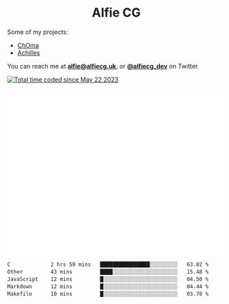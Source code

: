 <h1 align="center">Alfie CG</h1>

Some of my projects:
* [ChOma](https://github.com/opa334/ChOma)
* [Achilles](https://github.com/alfiecg24/Achilles)

You can reach me at **alfie@alfiecg.uk**, or **[@alfiecg_dev](https://twitter.com/alfiecg_dev)** on Twitter.

<a href="https://wakatime.com/@61592169-b9cf-4af8-b6fa-8ac7d4369b01"><img src="https://wakatime.com/badge/user/61592169-b9cf-4af8-b6fa-8ac7d4369b01.svg" alt="Total time coded since May 22 2023" /></a>


<img align="center" src="/github-metrics.svg" alt="Metrics" width="500">

 <!--[![GitHub Streak](https://streak-stats.demolab.com/?user=alfiecg24)](https://git.io/streak-stats)-->

<!--START_SECTION:waka-->

```txt
C             2 hrs 59 mins   ████████████████░░░░░░░░░   63.82 %
Other         43 mins         ████░░░░░░░░░░░░░░░░░░░░░   15.48 %
JavaScript    12 mins         █░░░░░░░░░░░░░░░░░░░░░░░░   04.50 %
Markdown      12 mins         █░░░░░░░░░░░░░░░░░░░░░░░░   04.44 %
Makefile      10 mins         █░░░░░░░░░░░░░░░░░░░░░░░░   03.78 %
```

<!--END_SECTION:waka-->
